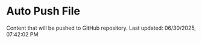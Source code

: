 # Auto Push File

Content that will be pushed to GitHub repository.
Last updated: 06/30/2025, 07:42:02 PM
